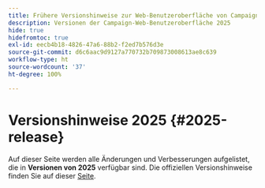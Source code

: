 ```yaml
---
title: Frühere Versionshinweise zur Web-Benutzeroberfläche von Campaign v8
description: Versionen der Campaign-Web-Benutzeroberfläche 2025
hide: true
hidefromtoc: true
exl-id: eecb4b18-4826-47a6-88b2-f2ed7b576d3e
source-git-commit: d6c6aac9d9127a770732b709873008613ae8c639
workflow-type: ht
source-wordcount: '37'
ht-degree: 100%

---
```


# Versionshinweise 2025 {#2025-release}

Auf dieser Seite werden alle Änderungen und Verbesserungen aufgelistet, die in **Versionen von 2025** verfügbar sind. Die offiziellen Versionshinweise finden Sie auf dieser [Seite](release-notes.md).